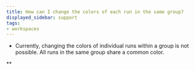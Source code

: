 ```yaml
---
title: How can I change the colors of each run in the same group?
displayed_sidebar: support
tags:
- workspaces 
---
```

   - Currently, changing the colors of individual runs within a group is not possible. All runs in the same group share a common color.

**
    